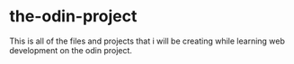 # the-odin-project
This is all of the files and projects that i will be creating while learning web development on the odin project.
